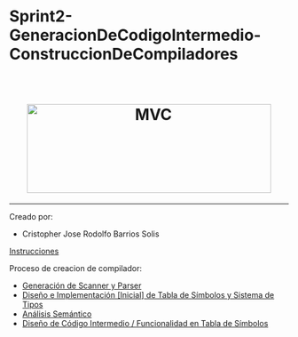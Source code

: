 # Sprint2-GeneracionDeCodigoIntermedio-ConstruccionDeCompiladores

<h1 align="center">
<br>
  <img src="https://mk0tuzolorusfnc7thxk.kinstacdn.com/wp-content/uploads/2016/02/antlr-logo.png" alt="MVC" width="440" height="160">
<br>

</h1>
<hr />
Creado por:

- Cristopher Jose Rodolfo Barrios Solis


[Instrucciones](./Documento/iniciativa_construcción_compilador_f2.pdf)

Proceso de creacion de compilador:
- [Generación de Scanner y Parser](https://github.com/CristopherBarrios/Laboratorio0-GeneracionDeScannerYParser-ConstruccionDeCompiladores)
- [Diseño e Implementación [Inicial] de Tabla de Símbolos y Sistema de Tipos](https://github.com/CristopherBarrios/Laboratorio1-DisenioEImplementacionDeTablaDeSimbolosYSistemaDeTipos-ConstruccionDeCompiladores)
- [Análisis Semántico](https://github.com/CristopherBarrios/Sprint1-AnalisisSemantico-ConstruccionDeCompiladores)
- [Diseño de Código Intermedio / Funcionalidad en Tabla de Símbolos](https://github.com/CristopherBarrios/Laboratorio2-DisenioDeCodigoIntermedioYFuncionalidadEnTablaDeSimbolos-ConstruccionDeCompiladores)



